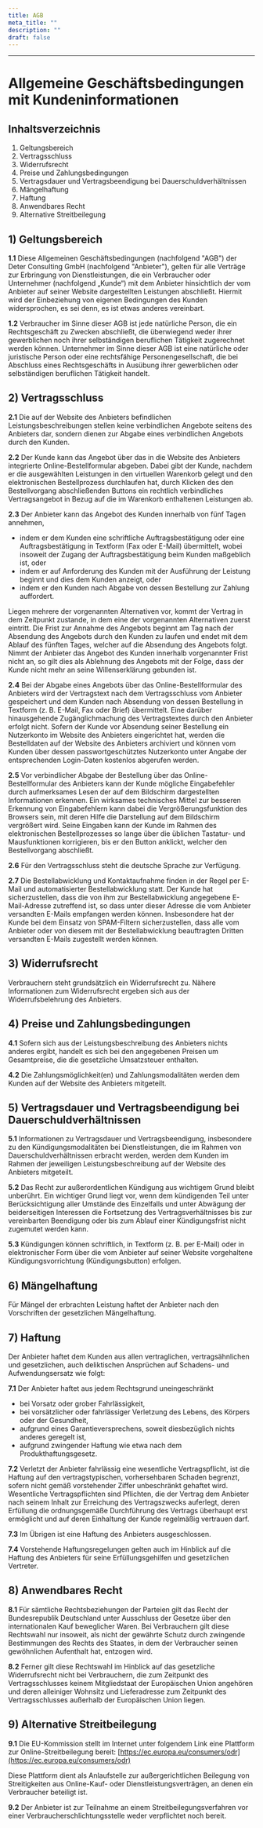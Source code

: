 ```yaml
---
title: AGB
meta_title: ""
description: ""
draft: false
---
```

---
# Allgemeine Geschäftsbedingungen mit Kundeninformationen

## Inhaltsverzeichnis

1.  Geltungsbereich
2.  Vertragsschluss
3.  Widerrufsrecht
4.  Preise und Zahlungsbedingungen
5.  Vertragsdauer und Vertragsbeendigung bei Dauerschuldverhältnissen
6.  Mängelhaftung
7.  Haftung
8.  Anwendbares Recht
9.  Alternative Streitbeilegung

## 1) Geltungsbereich

**1.1** Diese Allgemeinen Geschäftsbedingungen (nachfolgend "AGB") der Deter Consulting GmbH (nachfolgend "Anbieter"), gelten für alle Verträge zur Erbringung von Dienstleistungen, die ein Verbraucher oder Unternehmer (nachfolgend „Kunde“) mit dem Anbieter hinsichtlich der vom Anbieter auf seiner Website dargestellten Leistungen abschließt. Hiermit wird der Einbeziehung von eigenen Bedingungen des Kunden widersprochen, es sei denn, es ist etwas anderes vereinbart.

**1.2** Verbraucher im Sinne dieser AGB ist jede natürliche Person, die ein Rechtsgeschäft zu Zwecken abschließt, die überwiegend weder ihrer gewerblichen noch ihrer selbständigen beruflichen Tätigkeit zugerechnet werden können. Unternehmer im Sinne dieser AGB ist eine natürliche oder juristische Person oder eine rechtsfähige Personengesellschaft, die bei Abschluss eines Rechtsgeschäfts in Ausübung ihrer gewerblichen oder selbständigen beruflichen Tätigkeit handelt.

## 2) Vertragsschluss

**2.1** Die auf der Website des Anbieters befindlichen Leistungsbeschreibungen stellen keine verbindlichen Angebote seitens des Anbieters dar, sondern dienen zur Abgabe eines verbindlichen Angebots durch den Kunden.

**2.2** Der Kunde kann das Angebot über das in die Website des Anbieters integrierte Online-Bestellformular abgeben. Dabei gibt der Kunde, nachdem er die ausgewählten Leistungen in den virtuellen Warenkorb gelegt und den elektronischen Bestellprozess durchlaufen hat, durch Klicken des den Bestellvorgang abschließenden Buttons ein rechtlich verbindliches Vertragsangebot in Bezug auf die im Warenkorb enthaltenen Leistungen ab.

**2.3** Der Anbieter kann das Angebot des Kunden innerhalb von fünf Tagen annehmen,

*   indem er dem Kunden eine schriftliche Auftragsbestätigung oder eine Auftragsbestätigung in Textform (Fax oder E-Mail) übermittelt, wobei insoweit der Zugang der Auftragsbestätigung beim Kunden maßgeblich ist, oder
*   indem er auf Anforderung des Kunden mit der Ausführung der Leistung beginnt und dies dem Kunden anzeigt, oder
*   indem er den Kunden nach Abgabe von dessen Bestellung zur Zahlung auffordert.

Liegen mehrere der vorgenannten Alternativen vor, kommt der Vertrag in dem Zeitpunkt zustande, in dem eine der vorgenannten Alternativen zuerst eintritt. Die Frist zur Annahme des Angebots beginnt am Tag nach der Absendung des Angebots durch den Kunden zu laufen und endet mit dem Ablauf des fünften Tages, welcher auf die Absendung des Angebots folgt. Nimmt der Anbieter das Angebot des Kunden innerhalb vorgenannter Frist nicht an, so gilt dies als Ablehnung des Angebots mit der Folge, dass der Kunde nicht mehr an seine Willenserklärung gebunden ist.

**2.4** Bei der Abgabe eines Angebots über das Online-Bestellformular des Anbieters wird der Vertragstext nach dem Vertragsschluss vom Anbieter gespeichert und dem Kunden nach Absendung von dessen Bestellung in Textform (z. B. E-Mail, Fax oder Brief) übermittelt. Eine darüber hinausgehende Zugänglichmachung des Vertragstextes durch den Anbieter erfolgt nicht. Sofern der Kunde vor Absendung seiner Bestellung ein Nutzerkonto im Website des Anbieters eingerichtet hat, werden die Bestelldaten auf der Website des Anbieters archiviert und können vom Kunden über dessen passwortgeschütztes Nutzerkonto unter Angabe der entsprechenden Login-Daten kostenlos abgerufen werden.

**2.5** Vor verbindlicher Abgabe der Bestellung über das Online-Bestellformular des Anbieters kann der Kunde mögliche Eingabefehler durch aufmerksames Lesen der auf dem Bildschirm dargestellten Informationen erkennen. Ein wirksames technisches Mittel zur besseren Erkennung von Eingabefehlern kann dabei die Vergrößerungsfunktion des Browsers sein, mit deren Hilfe die Darstellung auf dem Bildschirm vergrößert wird. Seine Eingaben kann der Kunde im Rahmen des elektronischen Bestellprozesses so lange über die üblichen Tastatur- und Mausfunktionen korrigieren, bis er den Button anklickt, welcher den Bestellvorgang abschließt.

**2.6** Für den Vertragsschluss steht die deutsche Sprache zur Verfügung.

**2.7** Die Bestellabwicklung und Kontaktaufnahme finden in der Regel per E-Mail und automatisierter Bestellabwicklung statt. Der Kunde hat sicherzustellen, dass die von ihm zur Bestellabwicklung angegebene E-Mail-Adresse zutreffend ist, so dass unter dieser Adresse die vom Anbieter versandten E-Mails empfangen werden können. Insbesondere hat der Kunde bei dem Einsatz von SPAM-Filtern sicherzustellen, dass alle vom Anbieter oder von diesem mit der Bestellabwicklung beauftragten Dritten versandten E-Mails zugestellt werden können.

## 3) Widerrufsrecht

Verbrauchern steht grundsätzlich ein Widerrufsrecht zu. Nähere Informationen zum Widerrufsrecht ergeben sich aus der Widerrufsbelehrung des Anbieters.

## 4) Preise und Zahlungsbedingungen

**4.1** Sofern sich aus der Leistungsbeschreibung des Anbieters nichts anderes ergibt, handelt es sich bei den angegebenen Preisen um Gesamtpreise, die die gesetzliche Umsatzsteuer enthalten.

**4.2** Die Zahlungsmöglichkeit(en) und Zahlungsmodalitäten werden dem Kunden auf der Website des Anbieters mitgeteilt.

## 5) Vertragsdauer und Vertragsbeendigung bei Dauerschuldverhältnissen

**5.1** Informationen zu Vertragsdauer und Vertragsbeendigung, insbesondere zu den Kündigungsmodalitäten bei Dienstleistungen, die im Rahmen von Dauerschuldverhältnissen erbracht werden, werden dem Kunden im Rahmen der jeweiligen Leistungsbeschreibung auf der Website des Anbieters mitgeteilt.

**5.2** Das Recht zur außerordentlichen Kündigung aus wichtigem Grund bleibt unberührt. Ein wichtiger Grund liegt vor, wenn dem kündigenden Teil unter Berücksichtigung aller Umstände des Einzelfalls und unter Abwägung der beiderseitigen Interessen die Fortsetzung des Vertragsverhältnisses bis zur vereinbarten Beendigung oder bis zum Ablauf einer Kündigungsfrist nicht zugemutet werden kann.

**5.3** Kündigungen können schriftlich, in Textform (z. B. per E-Mail) oder in elektronischer Form über die vom Anbieter auf seiner Website vorgehaltene Kündigungsvorrichtung (Kündigungsbutton) erfolgen.

## 6) Mängelhaftung

Für Mängel der erbrachten Leistung haftet der Anbieter nach den Vorschriften der gesetzlichen Mängelhaftung.

## 7) Haftung

Der Anbieter haftet dem Kunden aus allen vertraglichen, vertragsähnlichen und gesetzlichen, auch deliktischen Ansprüchen auf Schadens- und Aufwendungsersatz wie folgt:

**7.1** Der Anbieter haftet aus jedem Rechtsgrund uneingeschränkt

*   bei Vorsatz oder grober Fahrlässigkeit,
*   bei vorsätzlicher oder fahrlässiger Verletzung des Lebens, des Körpers oder der Gesundheit,
*   aufgrund eines Garantieversprechens, soweit diesbezüglich nichts anderes geregelt ist,
*   aufgrund zwingender Haftung wie etwa nach dem Produkthaftungsgesetz.

**7.2** Verletzt der Anbieter fahrlässig eine wesentliche Vertragspflicht, ist die Haftung auf den vertragstypischen, vorhersehbaren Schaden begrenzt, sofern nicht gemäß vorstehender Ziffer unbeschränkt gehaftet wird. Wesentliche Vertragspflichten sind Pflichten, die der Vertrag dem Anbieter nach seinem Inhalt zur Erreichung des Vertragszwecks auferlegt, deren Erfüllung die ordnungsgemäße Durchführung des Vertrags überhaupt erst ermöglicht und auf deren Einhaltung der Kunde regelmäßig vertrauen darf.

**7.3** Im Übrigen ist eine Haftung des Anbieters ausgeschlossen.

**7.4** Vorstehende Haftungsregelungen gelten auch im Hinblick auf die Haftung des Anbieters für seine Erfüllungsgehilfen und gesetzlichen Vertreter.

## 8) Anwendbares Recht

**8.1** Für sämtliche Rechtsbeziehungen der Parteien gilt das Recht der Bundesrepublik Deutschland unter Ausschluss der Gesetze über den internationalen Kauf beweglicher Waren. Bei Verbrauchern gilt diese Rechtswahl nur insoweit, als nicht der gewährte Schutz durch zwingende Bestimmungen des Rechts des Staates, in dem der Verbraucher seinen gewöhnlichen Aufenthalt hat, entzogen wird.

**8.2** Ferner gilt diese Rechtswahl im Hinblick auf das gesetzliche Widerrufsrecht nicht bei Verbrauchern, die zum Zeitpunkt des Vertragsschlusses keinem Mitgliedstaat der Europäischen Union angehören und deren alleiniger Wohnsitz und Lieferadresse zum Zeitpunkt des Vertragsschlusses außerhalb der Europäischen Union liegen.

## 9) Alternative Streitbeilegung

**9.1** Die EU-Kommission stellt im Internet unter folgendem Link eine Plattform zur Online-Streitbeilegung bereit: [https://ec.europa.eu/consumers/odr](https://ec.europa.eu/consumers/odr)

Diese Plattform dient als Anlaufstelle zur außergerichtlichen Beilegung von Streitigkeiten aus Online-Kauf- oder Dienstleistungsverträgen, an denen ein Verbraucher beteiligt ist.

**9.2** Der Anbieter ist zur Teilnahme an einem Streitbeilegungsverfahren vor einer Verbraucherschlichtungsstelle weder verpflichtet noch bereit.
